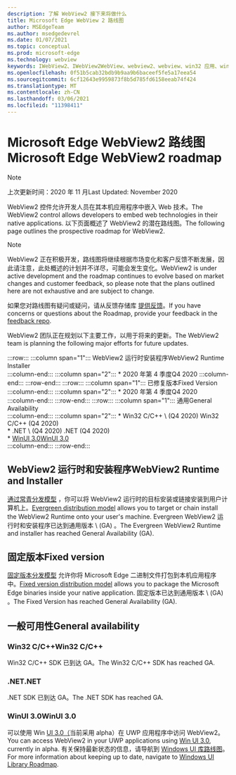 ```yaml
---
description: 了解 WebView2 接下来将做什么
title: Microsoft Edge WebView 2 路线图
author: MSEdgeTeam
ms.author: msedgedevrel
ms.date: 01/07/2021
ms.topic: conceptual
ms.prod: microsoft-edge
ms.technology: webview
keywords: IWebView2、IWebView2WebView、webview2、webview、win32 应用、win32、edge、ICoreWebView2、ICoreWebView2Host、浏览器控件、边缘 html
ms.openlocfilehash: 0f51b5cab32bdb9b9aa9b6baceef5fe5a17eea54
ms.sourcegitcommit: 6cf12643e9959873f8b5d785fd6158eeab74f424
ms.translationtype: MT
ms.contentlocale: zh-CN
ms.lasthandoff: 03/06/2021
ms.locfileid: "11398411"
---
```

# <a name="microsoft-edge-webview2-roadmap"></a><span data-ttu-id="5a10b-104">Microsoft Edge WebView2 路线图</span><span class="sxs-lookup"><span data-stu-id="5a10b-104">Microsoft Edge WebView2 roadmap</span></span>  

> [!NOTE]
> <span data-ttu-id="5a10b-105">上次更新时间：2020 年 11 月</span><span class="sxs-lookup"><span data-stu-id="5a10b-105">Last Updated:  November 2020</span></span>  

<span data-ttu-id="5a10b-106">WebView2 控件允许开发人员在其本机应用程序中嵌入 Web 技术。</span><span class="sxs-lookup"><span data-stu-id="5a10b-106">The WebView2 control allows developers to embed web technologies in their native applications.</span></span>  <span data-ttu-id="5a10b-107">以下页面概述了 WebView2 的潜在路线图。</span><span class="sxs-lookup"><span data-stu-id="5a10b-107">The following page outlines the prospective roadmap for WebView2.</span></span>  

> [!NOTE]
> <span data-ttu-id="5a10b-108">WebView2 正在积极开发，路线图将继续根据市场变化和客户反馈不断发展，因此请注意，此处概述的计划并不详尽，可能会发生变化。</span><span class="sxs-lookup"><span data-stu-id="5a10b-108">WebView2 is under active development and the roadmap continues to evolve based on market changes and customer feedback, so please note that the plans outlined here are not exhaustive and are subject to change.</span></span>  

<span data-ttu-id="5a10b-109">如果您对路线图有疑问或疑问，请从反馈存储库 [提供反馈][GithubMicrosoftedgeWebviewfeedbackMain]。</span><span class="sxs-lookup"><span data-stu-id="5a10b-109">If you have concerns or questions about the Roadmap, provide your feedback in the [feedback repo][GithubMicrosoftedgeWebviewfeedbackMain].</span></span>  

<span data-ttu-id="5a10b-110">WebView2 团队正在规划以下主要工作，以用于将来的更新。</span><span class="sxs-lookup"><span data-stu-id="5a10b-110">The WebView2 team is planning the following major efforts for future updates.</span></span>  

:::row:::
   :::column span="1":::
      <span data-ttu-id="5a10b-111">WebView2 运行时安装程序</span><span class="sxs-lookup"><span data-stu-id="5a10b-111">WebView2 Runtime Installer</span></span>  
   :::column-end:::
   :::column span="2":::
      *   <span data-ttu-id="5a10b-112">2020 年第 4 季度</span><span class="sxs-lookup"><span data-stu-id="5a10b-112">Q4 2020</span></span>
   :::column-end:::
:::row-end:::
:::row:::
   :::column span="1":::
      <span data-ttu-id="5a10b-113">已修复版本</span><span class="sxs-lookup"><span data-stu-id="5a10b-113">Fixed Version</span></span>  
   :::column-end:::
   :::column span="2":::
      *   <span data-ttu-id="5a10b-114">2020 年第 4 季度</span><span class="sxs-lookup"><span data-stu-id="5a10b-114">Q4 2020</span></span>  
   :::column-end:::
:::row-end:::
:::row:::
   :::column span="1":::
      <span data-ttu-id="5a10b-115">通用</span><span class="sxs-lookup"><span data-stu-id="5a10b-115">General Availability</span></span>  
   :::column-end:::
   :::column span="2":::
      *   <span data-ttu-id="5a10b-116">Win32 C/C++ \ (Q4 2020\) </span><span class="sxs-lookup"><span data-stu-id="5a10b-116">Win32 C/C++ \(Q4 2020\)</span></span>  
      *   <span data-ttu-id="5a10b-117">.NET \ (Q4 2020\) </span><span class="sxs-lookup"><span data-stu-id="5a10b-117">.NET \(Q4 2020\)</span></span>  
      *   [<span data-ttu-id="5a10b-118">WinUI 3.0</span><span class="sxs-lookup"><span data-stu-id="5a10b-118">WinUI 3.0</span></span>][GithubMicrosoftUiXamlRoadmap]  
   :::column-end:::
:::row-end:::  

## <a name="webview2-runtime-and-installer"></a><span data-ttu-id="5a10b-119">WebView2 运行时和安装程序</span><span class="sxs-lookup"><span data-stu-id="5a10b-119">WebView2 Runtime and Installer</span></span>  

<span data-ttu-id="5a10b-120">[通过常青分发模型][ConceptDistributionEvergreenModel] ，你可以将 WebView2 运行时的目标安装或链接安装到用户计算机上。</span><span class="sxs-lookup"><span data-stu-id="5a10b-120">[Evergreen distribution model][ConceptDistributionEvergreenModel] allows you to target or chain install the WebView2 Runtime onto your user's machine.</span></span>  <span data-ttu-id="5a10b-121">Evergreen WebView2 运行时和安装程序已达到通用版本 \ (GA\) 。</span><span class="sxs-lookup"><span data-stu-id="5a10b-121">The Evergreen WebView2 Runtime and installer has reached General Availability \(GA\).</span></span>  

## <a name="fixed-version"></a><span data-ttu-id="5a10b-122">固定版本</span><span class="sxs-lookup"><span data-stu-id="5a10b-122">Fixed version</span></span>  

<span data-ttu-id="5a10b-123">[固定版本分发模型][ConceptsDistributionFixedVersionModel] 允许你将 Microsoft Edge 二进制文件打包到本机应用程序中。</span><span class="sxs-lookup"><span data-stu-id="5a10b-123">[Fixed version distribution model][ConceptsDistributionFixedVersionModel] allows you to package the Microsoft Edge binaries inside your native application.</span></span>  <span data-ttu-id="5a10b-124">固定版本已达到通用版本 \ (GA\) 。</span><span class="sxs-lookup"><span data-stu-id="5a10b-124">The Fixed Version has reached General Availability \(GA\).</span></span>  

## <a name="general-availability"></a><span data-ttu-id="5a10b-125">一般可用性</span><span class="sxs-lookup"><span data-stu-id="5a10b-125">General availability</span></span>  

### <a name="win32-cc"></a><span data-ttu-id="5a10b-126">Win32 C/C++</span><span class="sxs-lookup"><span data-stu-id="5a10b-126">Win32 C/C++</span></span>  

<span data-ttu-id="5a10b-127">Win32 C/C++ SDK 已到达 GA。</span><span class="sxs-lookup"><span data-stu-id="5a10b-127">The Win32 C/C++ SDK has reached GA.</span></span>  

### <a name="net"></a><span data-ttu-id="5a10b-128">.NET</span><span class="sxs-lookup"><span data-stu-id="5a10b-128">.NET</span></span>  

<span data-ttu-id="5a10b-129">.NET SDK 已到达 GA。</span><span class="sxs-lookup"><span data-stu-id="5a10b-129">The .NET SDK has reached GA.</span></span> 

### <a name="winui-30"></a><span data-ttu-id="5a10b-130">WinUI 3.0</span><span class="sxs-lookup"><span data-stu-id="5a10b-130">WinUI 3.0</span></span>  

<span data-ttu-id="5a10b-131">可以使用 Win [UI 3.0（][UwpToolkitsWinui3Index]当前采用 alpha）在 UWP 应用程序中访问 WebView2。</span><span class="sxs-lookup"><span data-stu-id="5a10b-131">You can access WebView2 in your UWP applications using [Win UI 3.0][UwpToolkitsWinui3Index], currently in alpha.</span></span>  <span data-ttu-id="5a10b-132">有关保持最新状态的信息，请导航到 [Windows UI 库路线图][GithubMicrosoftUiXamlRoadmap]。</span><span class="sxs-lookup"><span data-stu-id="5a10b-132">For more information about keeping up to date, navigate to [Windows UI Library Roadmap][GithubMicrosoftUiXamlRoadmap].</span></span>  

<!-- links -->  

[ConceptDistributionEvergreenModel]: ./concepts/distribution.md#evergreen-distribution-mode "常青分布模型 - 使用 WebView2 |Microsoft Docs"  
[ConceptsDistributionFixedVersionModel]: ./concepts/distribution.md#fixed-version-distribution-mode "固定版本分发模型 - 使用 WebView2 |Microsoft Docs"  

[UwpToolkitsWinui3Index]: /uwp/toolkits/winui3/index "Windows UI Library 3.0 Preview 1 (2020 年 5 月) |Microsoft Docs"  

[GithubMicrosoftedgeWebviewfeedbackMain]: https://github.com/MicrosoftEdge/WebViewFeedback "WebView 反馈 - MicrosoftEdge/WebViewFeedback |GitHub"  

[GithubMicrosoftUiXamlRoadmap]: https://github.com/microsoft/microsoft-ui-xaml/blob/master/docs/roadmap.md "Windows UI 库路线图 - microsoft/microsoft-ui-xaml |GitHub"  
